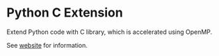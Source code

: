 # Python C Extension

Extend Python code with C library, which is accelerated using OpenMP.

See [website](https://adaickalavan.github.io/portfolio/python_c_extension/) for information.